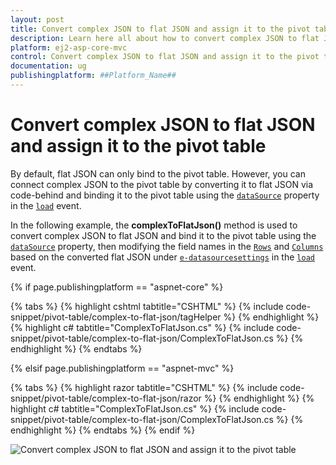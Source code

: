 ```yaml
---
layout: post
title: Convert complex JSON to flat JSON and assign it to the pivot table in ##Platform_Name## Pivot Table Component
description: Learn here all about how to convert complex JSON to flat JSON and assign it to the pivot table in Syncfusion ##Platform_Name## Pivot Table component of syncfusion and more.
platform: ej2-asp-core-mvc
control: Convert complex JSON to flat JSON and assign it to the pivot table 
documentation: ug
publishingplatform: ##Platform_Name## 
---
```


<!-- markdownlint-disable MD009 -->
# Convert complex JSON to flat JSON and assign it to the pivot table

By default, flat JSON can only bind to the pivot table. However, you can connect complex JSON to the pivot table by converting it to flat JSON via code-behind and binding it to the pivot table using the [`dataSource`](https://help.syncfusion.com/cr/aspnetcore-js2/Syncfusion.EJ2.PivotView.PivotViewDataSourceSettingsBuilder.html#Syncfusion_EJ2_PivotView_PivotViewDataSourceSettingsBuilder_DataSource_System_Action_Syncfusion_EJ2_DataManagerBuilder__) property in the [`load`](https://help.syncfusion.com/cr/aspnetcore-js2/Syncfusion.EJ2.PivotView.PivotView.html#Syncfusion_EJ2_PivotView_PivotView_Load) event.

In the following example, the **complexToFlatJson()** method is used to convert complex JSON to flat JSON and bind it to the pivot table using the [`dataSource`](https://help.syncfusion.com/cr/aspnetcore-js2/Syncfusion.EJ2.PivotView.PivotViewDataSourceSettingsBuilder.html#Syncfusion_EJ2_PivotView_PivotViewDataSourceSettingsBuilder_DataSource_System_Action_Syncfusion_EJ2_DataManagerBuilder__) property, then modifying the field names in the [`Rows`](https://help.syncfusion.com/cr/aspnetcore-js2/Syncfusion.EJ2.PivotView.PivotViewDataSourceSettings.html#Syncfusion_EJ2_PivotView_PivotViewDataSourceSettings_Rows) and [`Columns`](https://help.syncfusion.com/cr/aspnetcore-js2/Syncfusion.EJ2.PivotView.PivotViewDataSourceSettings.html#Syncfusion_EJ2_PivotView_PivotViewDataSourceSettings_Columns) based on the converted flat JSON under [`e-datasourcesettings`](https://help.syncfusion.com/cr/aspnetcore-js2/Syncfusion.EJ2.PivotView.PivotViewDataSourceSettings.html) in the [`load`](https://help.syncfusion.com/cr/aspnetcore-js2/Syncfusion.EJ2.PivotView.PivotView.html#Syncfusion_EJ2_PivotView_PivotView_Load) event.

{% if page.publishingplatform == "aspnet-core" %}

{% tabs %}
{% highlight cshtml tabtitle="CSHTML" %}
{% include code-snippet/pivot-table/complex-to-flat-json/tagHelper %}
{% endhighlight %}
{% highlight c# tabtitle="ComplexToFlatJson.cs" %}
{% include code-snippet/pivot-table/complex-to-flat-json/ComplexToFlatJson.cs %}
{% endhighlight %}
{% endtabs %}

{% elsif page.publishingplatform == "aspnet-mvc" %}

{% tabs %}
{% highlight razor tabtitle="CSHTML" %}
{% include code-snippet/pivot-table/complex-to-flat-json/razor %}
{% endhighlight %}
{% highlight c# tabtitle="ComplexToFlatJson.cs" %}
{% include code-snippet/pivot-table/complex-to-flat-json/ComplexToFlatJson.cs %}
{% endhighlight %}
{% endtabs %}
{% endif %}

![Convert complex JSON to flat JSON and assign it to the pivot table](../images/complex-to-flat-json.png)